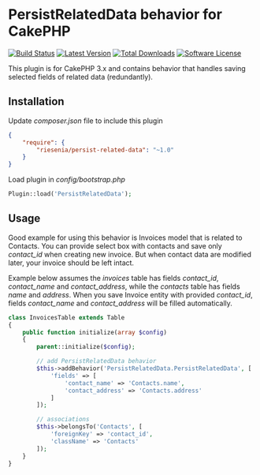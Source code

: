 # PersistRelatedData behavior for CakePHP

[![Build Status](https://img.shields.io/travis/riesenia/persist-related-data/master.svg?style=flat-square)](https://travis-ci.org/riesenia/persist-related-data)
[![Latest Version](https://img.shields.io/packagist/v/riesenia/persist-related-data.svg?style=flat-square)](https://packagist.org/packages/riesenia/persist-related-data)
[![Total Downloads](https://img.shields.io/packagist/dt/riesenia/persist-related-data.svg?style=flat-square)](https://packagist.org/packages/riesenia/persist-related-data)
[![Software License](https://img.shields.io/badge/license-MIT-brightgreen.svg?style=flat-square)](LICENSE)

This plugin is for CakePHP 3.x and contains behavior that handles saving selected fields
of related data (redundantly).

## Installation

Update *composer.json* file to include this plugin

```json
{
    "require": {
        "riesenia/persist-related-data": "~1.0"
    }
}
```

Load plugin in *config/bootstrap.php*

```php
Plugin::load('PersistRelatedData');
```

## Usage

Good example for using this behavior is Invoices model that is related to Contacts. You
can provide select box with contacts and save only *contact_id* when creating new invoice.
But when contact data are modified later, your invoice should be left intact.

Example below assumes the *invoices* table has fields *contact_id*, *contact_name* and
*contact_address*, while the *contacts* table has fields *name* and *address*. When you
save Invoice entity with provided *contact_id*, fields *contact_name* and *contact_address*
will be filled automatically.

```php
class InvoicesTable extends Table
{
    public function initialize(array $config)
    {
        parent::initialize($config);

        // add PersistRelatedData behavior
        $this->addBehavior('PersistRelatedData.PersistRelatedData', [
            'fields' => [
                'contact_name' => 'Contacts.name',
                'contact_address' => 'Contacts.address'
            ]
        ]);

        // associations
        $this->belongsTo('Contacts', [
            'foreignKey' => 'contact_id',
            'className' => 'Contacts'
        ]);
    }
}
```
